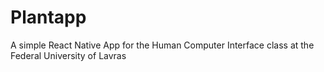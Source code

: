 # Plantapp

A simple React Native App for the Human Computer Interface class at the Federal University of Lavras

